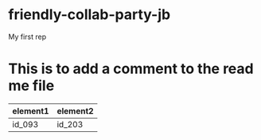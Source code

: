 # friendly-collab-party-jb
My first rep
# This is to add a comment to the read me file

|element1|element2|
|---------|--------|
|id_093|id_203|
